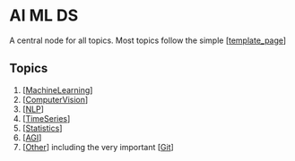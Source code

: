# AI ML DS

A central node for all topics. Most topics follow the simple [[template_page]]

## Topics

1. [[MachineLearning]]
1. [[ComputerVision]]
1. [[NLP]]
2. [[TimeSeries]]
3. [[Statistics]]
4. [[AGI]]
5. [[Other]] including the very important [[Git]]

[//begin]: # "Autogenerated link references for markdown compatibility"
[template_page]: template_page "Template"
[MachineLearning]: MachineLearning "Machine Learning"
[ComputerVision]: ComputerVision "Computer Vision"
[NLP]: NLP "NLP"
[TimeSeries]: TimeSeries "Time Series"
[Statistics]: Statistics "Statistics"
[AGI]: AGI "AGI"
[Other]: Other "Other"
[Git]: Git "Git"
[//end]: # "Autogenerated link references"
